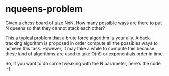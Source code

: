 # nqueens-problem
Given a chess board of size NxN, How many possible ways are there to put N queens so that they cannot atack each other?

This a typical problem that a brute force algorithm is your ally. 
A back-tracking algorithm is proposed in order compute all the possibles ways to achieve this task.
However, it may take a while to compute this because these kind of algorithms are used to take O(n!) or exponentials order in time.

So, if you want to do some tweaking with the N parameter, here's the code :-)
